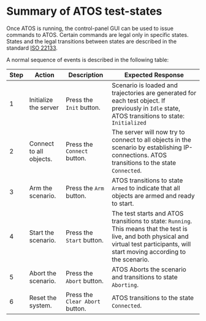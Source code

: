 # Summary of ATOS test-states

Once ATOS is running, the control-panel GUI can be used to issue commands to ATOS. Certain commands are legal only in specific states. States and the legal transitions between states are described in the standard [ISO 22133](https://www.iso.org/standard/78970.html).

A normal sequence of events is described in the following table:    

| Step | Action | Description | Expected Response |
|------|------|------|------|
| 1 | Initialize the server | Press the `Init` button. | Scenario is loaded and trajectories are generated for each test object. If previously in `Idle` state, ATOS transitions to state: `Initialized` |
| 2 | Connect to all objects. | Press the `Connect` button. | The server will now try to connect to all objects in the scenario by establishing IP-connections. ATOS transitions to the state `Connected`.
| 3 | Arm the scenario. | Press the `Arm` button. |  ATOS transitions to state `Armed` to indicate that all objects are armed and ready to start. | 
| 4 | Start the scenario. | Press the `Start` button. | The test starts and ATOS transitions to state: `Running`. This means that the test is live, and both physical and virtual test participants, will start moving according to the scenario. |
| 5 | Abort the scenario. | Press the `Abort` button. | ATOS Aborts the scenario and transitions to state `Aborting`. |
| 6 | Reset the system. | Press the `Clear Abort` button. | ATOS transitions to the state `Connected`. |

